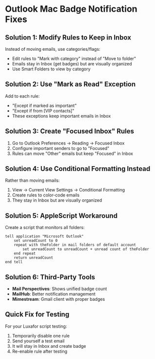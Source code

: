 # Outlook Mac Badge Notification Fixes

## Solution 1: Modify Rules to Keep in Inbox
Instead of moving emails, use categories/flags:
- Edit rules to "Mark with category" instead of "Move to folder"
- Emails stay in Inbox (get badges) but are visually organized
- Use Smart Folders to view by category

## Solution 2: Use "Mark as Read" Exception
Add to each rule:
- "Except if marked as important"
- "Except if from [VIP contacts]"
- These exceptions keep important emails in Inbox

## Solution 3: Create "Focused Inbox" Rules
1. Go to Outlook Preferences → Reading → Focused Inbox
2. Configure important senders to go to "Focused"
3. Rules can move "Other" emails but keep "Focused" in Inbox

## Solution 4: Use Conditional Formatting Instead
Rather than moving emails:
1. View → Current View Settings → Conditional Formatting
2. Create rules to color-code emails
3. They stay in Inbox but are visually organized

## Solution 5: AppleScript Workaround
Create a script that monitors all folders:
```applescript
tell application "Microsoft Outlook"
    set unreadCount to 0
    repeat with theFolder in mail folders of default account
        set unreadCount to unreadCount + unread count of theFolder
    end repeat
    return unreadCount
end tell
```

## Solution 6: Third-Party Tools
- **Mail Perspectives**: Shows unified badge count
- **MailHub**: Better notification management
- **Mimestream**: Gmail client with proper badges

## Quick Fix for Testing
For your Luxafor script testing:
1. Temporarily disable one rule
2. Send yourself a test email
3. It will stay in Inbox and create badge
4. Re-enable rule after testing